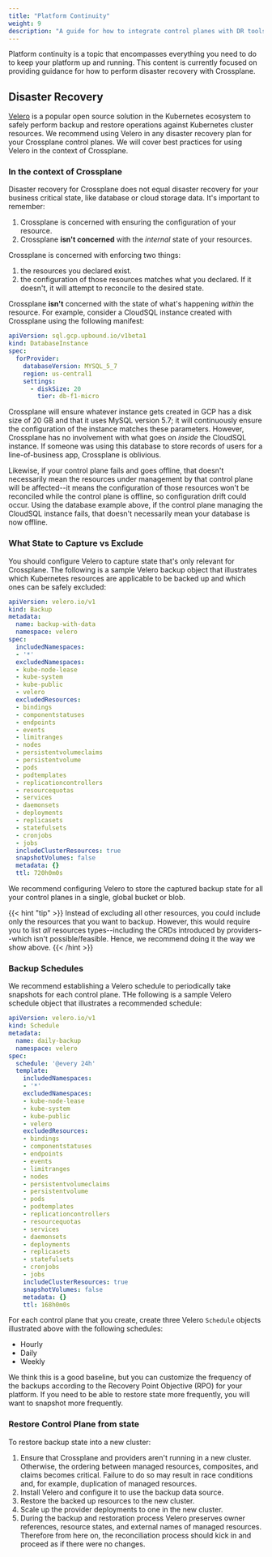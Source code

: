 ```yaml
---
title: "Platform Continuity"
weight: 9
description: "A guide for how to integrate control planes with DR tools"
---
```


Platform continuity is a topic that encompasses everything you need to do to keep your platform up and running. This content is currently focused on providing guidance for how to perform disaster recovery with Crossplane.

## Disaster Recovery

[Velero](https://velero.io/) is a popular open source solution in the Kubernetes ecosystem to safely perform backup and restore operations against Kubernetes cluster resources. We recommend using Velero in any disaster recovery plan for your Crossplane control planes. We will cover best practices for using Velero in the context of Crossplane.

### In the context of Crossplane

Disaster recovery for Crossplane does not equal disaster recovery for your business critical state, like database or cloud storage data. It's important to remember:

1. Crossplane is concerned with ensuring the configuration of your resource. 
2. Crossplane **isn't concerned** with the _internal_ state of your resources. 

Crossplane is concerned with enforcing two things:

1. the resources you declared exist.
2. the configuration of those resources matches what you declared. If it doesn't, it will attempt to reconcile to the desired state.

Crossplane **isn't** concerned with the state of what's happening _within_ the resource. For example, consider a CloudSQL instance created with Crossplane using the following manifest:

```yaml
apiVersion: sql.gcp.upbound.io/v1beta1
kind: DatabaseInstance
spec:
  forProvider:
    databaseVersion: MYSQL_5_7
    region: us-central1
    settings:
      - diskSize: 20
        tier: db-f1-micro
```

Crossplane will ensure whatever instance gets created in GCP has a disk size of 20 GB and that it uses MySQL version 5.7; it will continuously ensure the configuration of the instance matches these parameters. However, Crossplane has no involvement with what goes on _inside_ the CloudSQL instance. If someone was using this database to store records of users for a line-of-business app, Crossplane is oblivious.

Likewise, if your control plane fails and goes offline, that doesn't necessarily mean the resources under management by that control plane will be affected--it means the configuration of those resources won't be reconciled while the control plane is offline, so configuration drift could occur. Using the database example above, if the control plane managing the CloudSQL instance fails, that doesn't necessarily mean your database is now offline. 

### What State to Capture vs Exclude

You should configure Velero to capture state that's only relevant for Crossplane. The following is a sample Velero backup object that illustrates which Kubernetes resources are applicable to be backed up and which ones can be safely excluded:

```yaml
apiVersion: velero.io/v1
kind: Backup
metadata:
  name: backup-with-data
  namespace: velero
spec:
  includedNamespaces:
  - '*'
  excludedNamespaces:
  - kube-node-lease
  - kube-system
  - kube-public
  - velero
  excludedResources:
  - bindings
  - componentstatuses
  - endpoints
  - events
  - limitranges
  - nodes
  - persistentvolumeclaims
  - persistentvolume
  - pods
  - podtemplates
  - replicationcontrollers
  - resourcequotas
  - services
  - daemonsets
  - deployments
  - replicasets
  - statefulsets
  - cronjobs
  - jobs
  includeClusterResources: true
  snapshotVolumes: false
  metadata: {}
  ttl: 720h0m0s
 ```

 We recommend configuring Velero to store the captured backup state for all your control planes in a single, global bucket or blob.

{{< hint "tip" >}}
Instead of excluding all other resources, you could include only the resources that you want to backup. However, this would require you to list _all_ resources types--including the CRDs introduced by providers--which isn't possible/feasible. Hence, we recommend doing it the way we show above.
{{< /hint >}}

### Backup Schedules

We recommend establishing a Velero schedule to periodically take snapshots for each control plane. THe following is a sample Velero schedule object that illustrates a recommended schedule:

```yaml
apiVersion: velero.io/v1
kind: Schedule
metadata:
  name: daily-backup
  namespace: velero
spec:
  schedule: '@every 24h'
  template:
    includedNamespaces:
    - '*'
    excludedNamespaces:
    - kube-node-lease
    - kube-system
    - kube-public
    - velero
    excludedResources:
    - bindings
    - componentstatuses
    - endpoints
    - events
    - limitranges
    - nodes
    - persistentvolumeclaims
    - persistentvolume
    - pods
    - podtemplates
    - replicationcontrollers
    - resourcequotas
    - services
    - daemonsets
    - deployments
    - replicasets
    - statefulsets
    - cronjobs
    - jobs
    includeClusterResources: true
    snapshotVolumes: false
    metadata: {}
    ttl: 168h0m0s
```

For each control plane that you create, create three Velero `Schedule` objects illustrated above with the following schedules:

- Hourly
- Daily
- Weekly

We think this is a good baseline, but you can customize the frequency of the backups according to the Recovery Point Objective (RPO) for your platform. If you need to be able to restore state more frequently, you will want to snapshot more frequently.

### Restore Control Plane from state

To restore backup state into a new cluster:

1. Ensure that Crossplane and providers aren't running in a new cluster. Otherwise, the ordering between managed resources, composites, and claims becomes critical. Failure to do so may result in race conditions and, for example, duplication of managed resources.
2. Install Velero and configure it to use the backup data source.
3. Restore the backed up resources to the new cluster.
4. Scale up the provider deployments to one in the new cluster.
5. During the backup and restoration process Velero preserves owner references, resource states, and external names of managed resources. Therefore from here on, the reconciliation process should kick in and proceed as if there were no changes.
